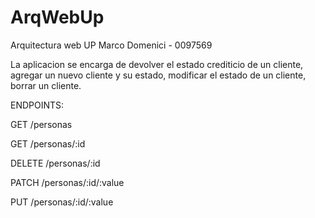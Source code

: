 # ArqWebUp
Arquitectura web UP
Marco Domenici - 0097569

La aplicacion se encarga de devolver el estado crediticio de un cliente, agregar un nuevo cliente y su estado, 
modificar el estado de un cliente, borrar un cliente.

ENDPOINTS:

GET /personas

GET /personas/:id

DELETE /personas/:id

PATCH /personas/:id/:value

PUT   /personas/:id/:value

